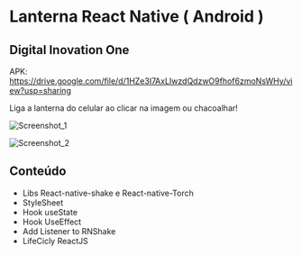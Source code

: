 # Lanterna React Native ( Android )
## Digital Inovation One

APK: https://drive.google.com/file/d/1HZe3I7AxLIwzdQdzwO9fhof6zmoNsWHy/view?usp=sharing

Liga a lanterna do celular ao clicar na imagem ou chacoalhar!

![Screenshot_1](https://user-images.githubusercontent.com/96322427/170160446-a41e0ddf-45b4-45c2-bdce-bb39f8c40369.png)

![Screenshot_2](https://user-images.githubusercontent.com/96322427/170160458-126363e0-a575-4c1b-a6a1-0317fba5eb40.png)

## Conteúdo

- Libs React-native-shake e React-native-Torch
- StyleSheet
- Hook useState
- Hook UseEffect
- Add Listener to RNShake
- LifeCicly ReactJS
